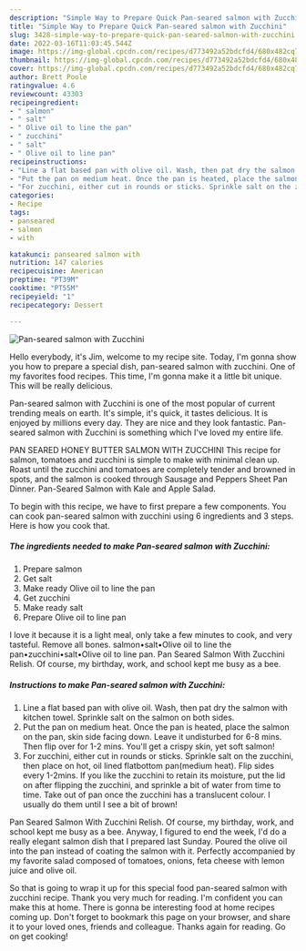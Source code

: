 ```yaml
---
description: "Simple Way to Prepare Quick Pan-seared salmon with Zucchini"
title: "Simple Way to Prepare Quick Pan-seared salmon with Zucchini"
slug: 3428-simple-way-to-prepare-quick-pan-seared-salmon-with-zucchini
date: 2022-03-16T11:03:45.544Z
image: https://img-global.cpcdn.com/recipes/d773492a52bdcfd4/680x482cq70/pan-seared-salmon-with-zucchini-recipe-main-photo.jpg
thumbnail: https://img-global.cpcdn.com/recipes/d773492a52bdcfd4/680x482cq70/pan-seared-salmon-with-zucchini-recipe-main-photo.jpg
cover: https://img-global.cpcdn.com/recipes/d773492a52bdcfd4/680x482cq70/pan-seared-salmon-with-zucchini-recipe-main-photo.jpg
author: Brett Poole
ratingvalue: 4.6
reviewcount: 43303
recipeingredient:
- " salmon"
- " salt"
- " Olive oil to line the pan"
- " zucchini"
- " salt"
- " Olive oil to line pan"
recipeinstructions:
- "Line a flat based pan with olive oil. Wash, then pat dry the salmon with kitchen towel. Sprinkle salt on the salmon on both sides."
- "Put the pan on medium heat. Once the pan is heated, place the salmon on the pan, skin side facing down. Leave it undisturbed for 6-8 mins. Then flip over for 1-2 mins. You&#39;ll get a crispy skin, yet soft salmon!"
- "For zucchini, either cut in rounds or sticks. Sprinkle salt on the zucchini, then place on hot, oil lined flatbottom pan(medium heat). Flip sides every 1-2mins. If you like the zucchini to retain its moisture, put the lid on after flipping the zucchini, and sprinkle a bit of water from time to time. Take out of pan once the zucchini has a translucent colour. I usually do them until I see a bit of brown!"
categories:
- Recipe
tags:
- panseared
- salmon
- with

katakunci: panseared salmon with 
nutrition: 147 calories
recipecuisine: American
preptime: "PT39M"
cooktime: "PT55M"
recipeyield: "1"
recipecategory: Dessert

---
```



![Pan-seared salmon with Zucchini](https://img-global.cpcdn.com/recipes/d773492a52bdcfd4/680x482cq70/pan-seared-salmon-with-zucchini-recipe-main-photo.jpg)

Hello everybody, it's Jim, welcome to my recipe site. Today, I'm gonna show you how to prepare a special dish, pan-seared salmon with zucchini. One of my favorites food recipes. This time, I'm gonna make it a little bit unique. This will be really delicious.

Pan-seared salmon with Zucchini is one of the most popular of current trending meals on earth. It's simple, it's quick, it tastes delicious. It is enjoyed by millions every day. They are nice and they look fantastic. Pan-seared salmon with Zucchini is something which I've loved my entire life.

PAN SEARED HONEY BUTTER SALMON WITH ZUCCHINI This recipe for salmon, tomatoes and zucchini is simple to make with minimal clean up. Roast until the zucchini and tomatoes are completely tender and browned in spots, and the salmon is cooked through Sausage and Peppers Sheet Pan Dinner. Pan-Seared Salmon with Kale and Apple Salad.


To begin with this recipe, we have to first prepare a few components. You can cook pan-seared salmon with zucchini using 6 ingredients and 3 steps. Here is how you cook that.

<!--inarticleads1-->

##### The ingredients needed to make Pan-seared salmon with Zucchini:

1. Prepare  salmon
1. Get  salt
1. Make ready  Olive oil to line the pan
1. Get  zucchini
1. Make ready  salt
1. Prepare  Olive oil to line pan


I love it because it is a light meal, only take a few minutes to cook, and very tasteful. Remove all bones. salmon•salt•Olive oil to line the pan•zucchini•salt•Olive oil to line pan. Pan Seared Salmon With Zucchini Relish. Of course, my birthday, work, and school kept me busy as a bee. 

<!--inarticleads2-->

##### Instructions to make Pan-seared salmon with Zucchini:

1. Line a flat based pan with olive oil. Wash, then pat dry the salmon with kitchen towel. Sprinkle salt on the salmon on both sides.
1. Put the pan on medium heat. Once the pan is heated, place the salmon on the pan, skin side facing down. Leave it undisturbed for 6-8 mins. Then flip over for 1-2 mins. You&#39;ll get a crispy skin, yet soft salmon!
1. For zucchini, either cut in rounds or sticks. Sprinkle salt on the zucchini, then place on hot, oil lined flatbottom pan(medium heat). Flip sides every 1-2mins. If you like the zucchini to retain its moisture, put the lid on after flipping the zucchini, and sprinkle a bit of water from time to time. Take out of pan once the zucchini has a translucent colour. I usually do them until I see a bit of brown!


Pan Seared Salmon With Zucchini Relish. Of course, my birthday, work, and school kept me busy as a bee. Anyway, I figured to end the week, I&#39;d do a really elegant salmon dish that I prepared last Sunday. Poured the olive oil into the pan instead of coating the salmon with it. Perfectly accompanied by my favorite salad composed of tomatoes, onions, feta cheese with lemon juice and olive oil. 

So that is going to wrap it up for this special food pan-seared salmon with zucchini recipe. Thank you very much for reading. I'm confident you can make this at home. There is gonna be interesting food at home recipes coming up. Don't forget to bookmark this page on your browser, and share it to your loved ones, friends and colleague. Thanks again for reading. Go on get cooking!
